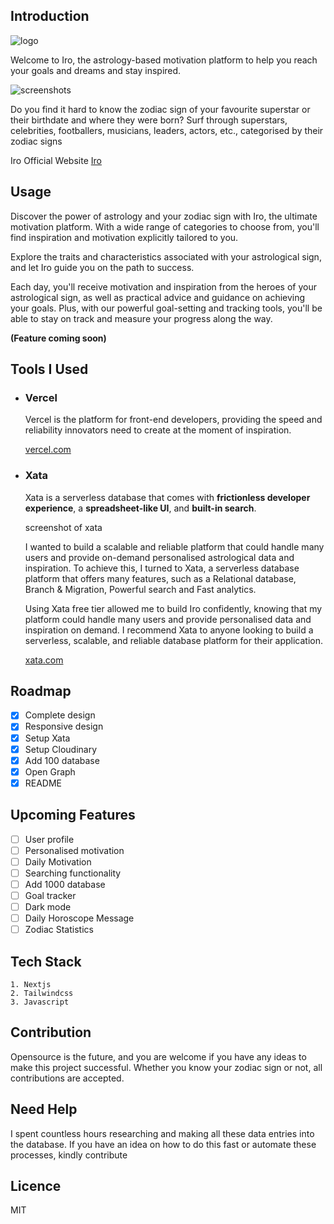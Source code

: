 ## Introduction

![logo](https://res.cloudinary.com/dyt4jkv6w/image/upload/v1673192164/logo_wdyxcg.png)

Welcome to Iro, the astrology-based motivation platform to help you reach your goals and dreams and stay inspired.

![screenshots](https://res.cloudinary.com/dyt4jkv6w/image/upload/v1673191863/Iro-Mockup_tkvbam.webp)

Do you find it hard to know the zodiac sign of your favourite superstar or their birthdate and where they were born? Surf through superstars, celebrities, footballers, musicians, leaders, actors, etc., categorised by their zodiac signs

Iro Official Website [Iro](https://iro-ecru.vercel.app/)

## Usage

Discover the power of astrology and your zodiac sign with Iro, the ultimate motivation platform. With a wide range of categories to choose from, you'll find inspiration and motivation explicitly tailored to you.

Explore the traits and characteristics associated with your astrological sign, and let Iro guide you on the path to success.

Each day, you'll receive motivation and inspiration from the heroes of your astrological sign, as well as practical advice and guidance on achieving your goals. Plus, with our powerful goal-setting and tracking tools, you'll be able to stay on track and measure your progress along the way.

**(Feature coming soon)**

## Tools I Used

- ### Vercel

  Vercel is the platform for front-end developers, providing the speed and reliability innovators need to create at the moment of inspiration.

  [vercel.com](https://vercel.com/)

- ### Xata

  Xata is a serverless database that comes with **frictionless developer experience**, a **spreadsheet-like UI**, and **built-in search**.

  screenshot of xata

  I wanted to build a scalable and reliable platform that could handle many users and provide on-demand personalised astrological data and inspiration. To achieve this, I turned to Xata, a serverless database platform that offers many features, such as a Relational database, Branch & Migration, Powerful search and Fast analytics.

  Using Xata free tier allowed me to build Iro confidently, knowing that my platform could handle many users and provide personalised data and inspiration on demand. I recommend Xata to anyone looking to build a serverless, scalable, and reliable database platform for their application.

  [xata.com](https://xata.io/docs/intro/getting-started)

## Roadmap

- [x] Complete design
- [x] Responsive design
- [x] Setup Xata
- [x] Setup Cloudinary
- [x] Add 100 database
- [x] Open Graph
- [x] README

## Upcoming Features

- [ ] User profile
- [ ] Personalised motivation
- [ ] Daily Motivation
- [ ] Searching functionality
- [ ] Add 1000 database
- [ ] Goal tracker
- [ ] Dark mode
- [ ] Daily Horoscope Message
- [ ] Zodiac Statistics

## Tech Stack

    1. Nextjs
    2. Tailwindcss
    3. Javascript

## Contribution

Opensource is the future, and you are welcome if you have any ideas to make this project successful. Whether you know your zodiac sign or not, all contributions are accepted.

## Need Help

I spent countless hours researching and making all these data entries into the database. If you have an idea on how to do this fast or automate these processes, kindly contribute

## Licence

MIT
